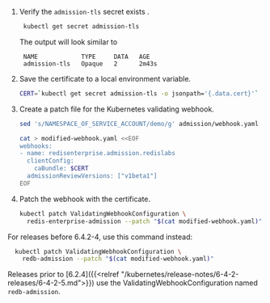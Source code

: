 1. Verify the `admission-tls` secret exists .

    ```sh
     kubectl get secret admission-tls
    ```
  
    The output will look similar to
  
    ```
     NAME            TYPE     DATA   AGE
     admission-tls   Opaque   2      2m43s
    ```

1. Save the certificate to a local environment variable.

    ```sh
    CERT=`kubectl get secret admission-tls -o jsonpath='{.data.cert}'`
    ```

1. Create a patch file for the Kubernetes validating webhook.

    ```sh
    sed 's/NAMESPACE_OF_SERVICE_ACCOUNT/demo/g' admission/webhook.yaml | kubectl create -f -

    cat > modified-webhook.yaml <<EOF
    webhooks:
    - name: redisenterprise.admission.redislabs
      clientConfig:
        caBundle: $CERT
      admissionReviewVersions: ["v1beta1"]
    EOF
    ```

1. Patch the webhook with the certificate.

    ```sh
    kubectl patch ValidatingWebhookConfiguration \
      redis-enterprise-admission --patch "$(cat modified-webhook.yaml)"
    ```

  For releases before 6.4.2-4, use this command instead:

  ```sh
    kubectl patch ValidatingWebhookConfiguration \
      redb-admission --patch "$(cat modified-webhook.yaml)"
  ```

  Releases prior to [6.2.4]({{<relref "/kubernetes/release-notes/6-4-2-releases/6-4-2-5.md">}}) use the ValidatingWebhookConfiguration named `redb-admission`.
